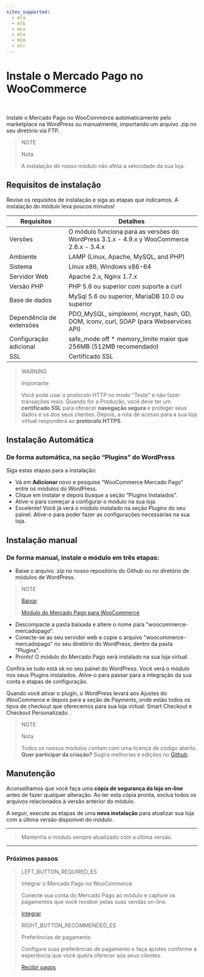 ```yaml
---
sites_supported:
  - mla
  - mlb
  - mco
  - mlu
  - mlm
  - mlc
---
```


# Instale o Mercado Pago no WooCommerce
<br/>

Instale o Mercado Pago no WooCommerce automaticamente pelo marketplace na WordPress ou manualmente, importando um arquivo .zip no seu diretório vía FTP.

> NOTE
>
> Nota
>
> A instalação do nosso módulo não afeta a velocidade da sua loja.

## Requisitos de instalação

Revise os requisitos de instalação e siga as etapas que indicamos. A instalação do módulo leva poucos minutos!

| Requisitos                    | Detalhes                                                                  	                  |
|-------------------------------|-----------------------------------------------------------------------------------------------|
| Versões         	            | O módulo funciona para as versões do WordPress 3.1.x - 4.9.x y WooCommerce 2.6.x - 3.4.x      |
| Ambiente                    	| LAMP (Linux, Apache, MySQL, and PHP)                                                      	  |
| Sistema                     	| Linux x86, Windows x86-64                                                        	            |
| Servidor Web                	| Apache 2.x, Nginx 1.7.x                                                               	      |
| Versão PHP                  	| PHP 5.6 ou superior com suporte a curl                     	                                  |
| Base de dados               	| MySql 5.6 ou superior, MariaDB 10.0 ou superior                            	                  |
| Dependência de extensões     	| PDO_MySQL, simplexml, mcrypt, hash, GD, DOM, iconv, curl, SOAP (para Webservices API)         |
| Configuração adicional        | safe_mode off * memory_limite maior que 256MB (512MB recomendado)                             |
| SSL                         	| Certificado SSL  	                                                                            |

> WARNING
>
> Importante
>
> Você pode usar o protocolo HTTP no modo "Teste" e não fazer transações reais. Quando for a Produção, você deve ter um **certificado SSL** para oferecer **navegação segura** e proteger seus dados e os dos seus clientes. Depois, a rota de acesso para a sua loja virtual responderá ao **protocolo HTTPS**.

## Instalação Automática

### De forma automática, na seção “Plugins” do WordPress

Siga estas etapas para a instalação:

* Vá em **Adicionar** novo e pesquise “WooCommerce Mercado Pago” entre os módulos do WordPress.
* Clique em Instalar e depois busque a seção “Plugins Instalados”. 
* Ative-o para começar a configurar o módulo na sua loja.
* Excelente! Você já verá o módulo instalado na seção Plugins do seu painel. Ative-o para poder fazer as configurações necessárias na sua loja.

## Instalação manual

### De forma manual, instale o módulo em três etapas:

* Baixe o arquivo .zip no nosso repositório do Github ou no diretório de módulos de WordPress.
                    
> NOTE
>
> [Baixar](https://github.com/mercadopago/cart-woocommerce/archive/master.zip)
>
> [Módulo do Mercado Pago para WooCommerce](https://github.com/mercadopago/cart-woocommerce/archive/master.zip)

* Descompacte a pasta baixada e altere o nome para "woocommerce-mercadopago".
* Conecte-se ao seu servidor web e copie o arquivo "woocommerce-mercadopago" no seu diretório do WordPress, dentro da pasta "Plugins".
* Pronto! O módulo do Mercado Pago será instalado na sua loja virtual.

Confira se tudo está ok no seu painel do WordPress. Você verá o módulo nos seus Plugins instalados. Ative-o para passar para a integração da sua conta e etapas de configuração. 

Quando você ativar o plugin, o WordPress levará aos Ajustes do WooCommerce e depois para a seção de Payments, onde estão todos os tipos de checkout que oferecemos para sua loja virtual: Smart Checkout e Checkout Personalizado.

> NOTE
>
> Nota
> 
> Todos os nossos módulos contam com uma licença de código aberto. **Quer participar da criação?** Sugira melhorias e edições no [Github](https://github.com/mercadopago/cart-woocommerce).

## Manutenção

Aconselhamos que você faça uma **cópia de segurança da loja on-line** antes de fazer qualquer alteração. Ao ter esta cópia pronta, exclua todos os arquivos relacionados à versão anterior do módulo. 

A seguir, execute as etapas de uma **nova instalação** para atualizar sua loja com a última versão disponível do módulo. 

---

> Mantenha o módulo sempre atualizado com a última versão. 

---

### Próximos passos

> LEFT_BUTTON_REQUIRED_ES
>
> Integrar o Mercado Pago no WooCommerce
>
> Conecte sua conta do Mercado Pago ao módulo e capture os pagamentos que você receber pelas suas vendas on-line.  
>
> 
> [Integrar](http://www.mercadopago.com.br/mlb/pt/plugins_sdks/plugins/woocommerce/integration/)

> RIGHT_BUTTON_RECOMMENDED_ES
>
> Preferências de pagamento
>
> Configure suas preferências de pagamento e faça ajustes conforme a experiência que você queira oferecer aos seus clientes.
>
> [Recibir pagos](http://www.mercadopago.com.br/mlb/pt/plugins_sdks/plugins/woocommerce/receive-payments/)